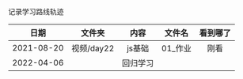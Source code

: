 记录学习路线轨迹

|    日期    |   文件夹   |   内容   | 文件名  | 看到哪了 |
| :--------: | :--------: | :------: | :-----: | :------: |
| 2021-08-20 | 视频/day22 |  js基础  | 01_作业 |   刚看   |
| 2022-04-06 |            | 回归学习 |         |          |



